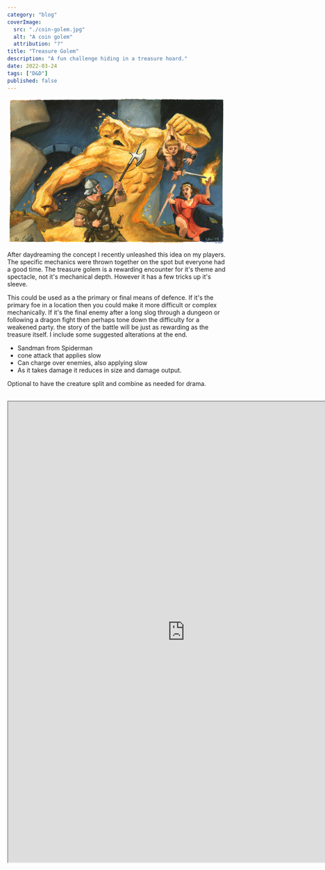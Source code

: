 ```yaml
---
category: "blog"
coverImage:
  src: "./coin-golem.jpg"
  alt: "A coin golem"
  attribution: "?"
title: "Treasure Golem"
description: "A fun challenge hiding in a treasure hoard."
date: 2022-03-24
tags: ["D&D"]
published: false
---
```


![alt text](./coin-golem.jpg "hover text")

After daydreaming the concept I recently unleashed this idea on my players. The specific mechanics were thrown together on the spot but everyone had a good time. The treasure golem is a rewarding encounter for it's theme and spectacle, not it's mechanical depth. However it has a few tricks up it's sleeve.

This could be used as a the primary or final means of defence. If it's the primary foe in a location then you could make it more difficult or complex mechanically. If it's the final enemy after a long slog through a dungeon or following a dragon fight then perhaps tone down the difficulty for a weakened party. the story of the battle will be just as rewarding as the treasure itself. I include some suggested alterations at the end.

- Sandman from Spiderman
- cone attack that applies slow
- Can charge over enemies, also applying slow
- As it takes damage it reduces in size and damage output.

Optional to have the creature split and combine as needed for drama.

<br>

<iframe src="https://homebrewery.naturalcrit.com/print/HJxYacZSV"
title="title of iframe content"
height="1060px";
width="813px";
loading="lazy">
